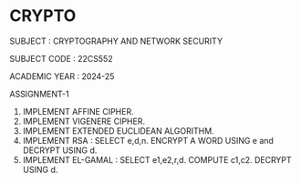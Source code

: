 # CRYPTO

SUBJECT : CRYPTOGRAPHY AND NETWORK SECURITY

SUBJECT CODE : 22CS552

ACADEMIC YEAR : 2024-25

ASSIGNMENT-1

1. IMPLEMENT AFFINE CIPHER.
2. IMPLEMENT VIGENERE CIPHER.
3. IMPLEMENT EXTENDED EUCLIDEAN ALGORITHM.
4. IMPLEMENT RSA : SELECT e,d,n. ENCRYPT A WORD USING e and DECRYPT USING d.
5. IMPLEMENT EL-GAMAL : SELECT e1,e2,r,d. COMPUTE c1,c2. DECRYPT USING d.
